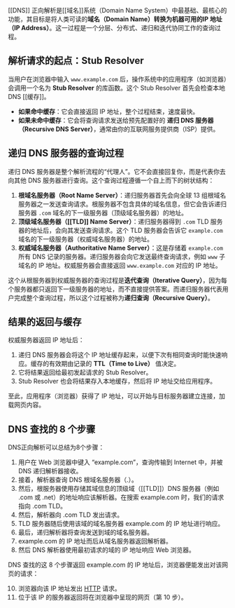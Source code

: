 [[DNS]] 正向解析是[[域名]]系统（Domain Name System）中最基础、最核心的功能，其目标是将人类可读的**域名（Domain Name）**转换为机器可用的**IP 地址（IP Address）**。这一过程是一个分层、分布式、递归和迭代协同工作的查询过程。

## 解析请求的起点：Stub Resolver

当用户在浏览器中输入 `www.example.com` 后，操作系统中的应用程序（如浏览器）会调用一个名为 **Stub Resolver** 的库函数。这个 Stub Resolver 首先会检查本地 DNS [[缓存]]。

- **如果命中缓存**：它会直接返回 IP 地址，整个过程结束，速度最快。
- **如果未命中缓存**：它会将查询请求发送给预先配置好的 **递归 DNS 服务器（Recursive DNS Server）**，通常由你的互联网服务提供商（ISP）提供。

## 递归 DNS 服务器的查询过程

递归 DNS 服务器是整个解析流程的“代理人”。它不会直接回复你，而是代表你去向其他 DNS 服务器进行查询。这个查询过程遵循一个自上而下的树状结构：

1. **根域名服务器（Root Name Server）**：递归服务器首先会向全球 13 组根域名服务器之一发送查询请求。根服务器不包含具体的域名信息，但它会告诉递归服务器 `.com` 域名的下一级服务器（顶级域名服务器）的地址。
2. **顶级域名服务器（[[TLD]] Name Server）**：递归服务器得到 `.com` TLD 服务器的地址后，会向其发送查询请求。这个 TLD 服务器会告诉它 `example.com` 域名的下一级服务器（权威域名服务器）的地址。
3. **权威域名服务器（Authoritative Name Server）**：这是存储着 `example.com` 所有 DNS 记录的服务器。递归服务器会向它发送最终查询请求，例如 `www` 子域名的 IP 地址。权威服务器会直接返回 `www.example.com` 对应的 IP 地址。

这个从根服务器到权威服务器的查询过程是**迭代查询（Iterative Query）**，因为每个服务器都只返回下一级服务器的地址，而不直接提供答案。而递归服务器代表用户完成整个查询过程，所以这个过程被称为**递归查询（Recursive Query）**。

## 结果的返回与缓存

权威服务器返回 IP 地址后：

1. 递归 DNS 服务器会将这个 IP 地址缓存起来，以便下次有相同查询时能快速响应。缓存的有效期由记录的 **TTL（Time to Live）** 值决定。
2. 它将结果返回给最初发起请求的 Stub Resolver。
3. Stub Resolver 也会将结果存入本地缓存，然后将 IP 地址交给应用程序。

至此，应用程序（浏览器）获得了 IP 地址，可以开始与目标服务器建立连接，加载网页内容。

## DNS 查找的 8 个步骤

DNS正向解析可以总结为8个步骤：

1. 用户在 Web 浏览器中键入 “example.com”，查询传输到 Internet 中，并被 DNS 递归解析器接收。
2. 接着，解析器查询 DNS 根域名服务器（.）。
3. 然后，根服务器使用存储其域信息的顶级域（[[TLD]]）DNS 服务器（例如 .com 或 .net）的地址响应该解析器。在搜索 example.com 时，我们的请求指向 .com TLD。
4. 然后，解析器向 .com TLD 发出请求。
5. TLD 服务器随后使用该域的域名服务器 example.com 的 IP 地址进行响应。
6. 最后，递归解析器将查询发送到域的域名服务器。
7. example.com 的 IP 地址而后从域名服务器返回解析器。
8. 然后 DNS 解析器使用最初请求的域的 IP 地址响应 Web 浏览器。

DNS 查找的这 8 个步骤返回 example.com 的 IP 地址后，浏览器便能发出对该网页的请求：

10. 浏览器向该 IP 地址发出 [HTTP](https://www.cloudflare.com/learning/ddos/glossary/hypertext-transfer-protocol-http/) 请求。
11. 位于该 IP 的服务器返回将在浏览器中呈现的网页（第 10 步）。
